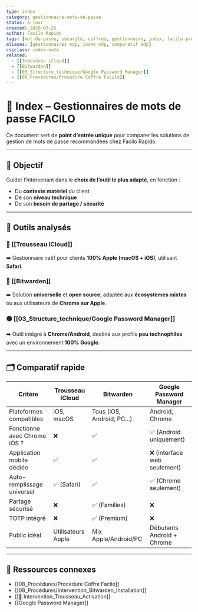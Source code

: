 ```yaml
---
type: index
category: gestionnaire-mots-de-passe
status: à jour
created: 2025-07-25
author: Facilo Rapido
tags: [mot-de-passe, sécurité, coffres, gestionnaire, index, facilo-procedure]
aliases: [gestionnaires mdp, index mdp, comparatif mdp]
cssclass: index-note
related:
  - [[Trousseau iCloud]]
  - [[Bitwarden]]
  - [[03_Structure_technique/Google Password Manager]]
  - [[08_Procédures/Procedure Coffre Facilo]]
---
```


# 🧭 Index – Gestionnaires de mots de passe FACILO

Ce document sert de **point d’entrée unique** pour comparer les solutions de gestion de mots de passe recommandées chez Facilo Rapido.

---

## 🎯 Objectif
Guider l’intervenant dans le **choix de l’outil le plus adapté**, en fonction :
- Du **contexte matériel** du client
- De son **niveau technique**
- De son **besoin de partage / sécurité**

---

## 📂 Outils analysés

### 🍏 [[Trousseau iCloud]]
➡️ Gestionnaire natif pour clients **100% Apple (macOS + iOS)**, utilisant **Safari**.

### 🔄 [[Bitwarden]]
➡️ Solution **universelle** et **open source**, adaptée aux **écosystèmes mixtes** ou aux utilisateurs de **Chrome sur Apple**.

### 🟢 [[03_Structure_technique/Google Password Manager]]
➡️ Outil intégré à **Chrome/Android**, destiné aux profils **peu technophiles** avec un environnement **100% Google**.

---

## 🗂️ Comparatif rapide

| Critère                        | Trousseau iCloud       | Bitwarden                   | Google Password Manager       |
|-------------------------------|------------------------|-----------------------------|-------------------------------|
| Plateformes compatibles       | iOS, macOS             | Tous (iOS, Android, PC...)  | Android, Chrome               |
| Fonctionne avec Chrome iOS ?  | ❌                     | ✅                          | ✅ (Android uniquement)        |
| Application mobile dédiée     | ✅                     | ✅                          | ❌ (interface web seulement)   |
| Auto-remplissage universel    | ✅ (Safari)            | ✅                          | ✅ (Chrome seulement)          |
| Partage sécurisé              | ❌                     | ✅ (Families)               | ❌                            |
| TOTP intégré                  | ❌                     | ✅ (Premium)                | ❌                            |
| Public idéal                  | Utilisateurs Apple     | Mix Apple/Android/PC        | Débutants Android + Chrome    |

---

## 📎 Ressources connexes
- [[08_Procédures/Procedure Coffre Facilo]]
- [[08_Procédures/Intervention_Bitwarden_Installation]]
- [[📄 Intervention_Trousseau_Activation]]
- [[Google Password Manager]]